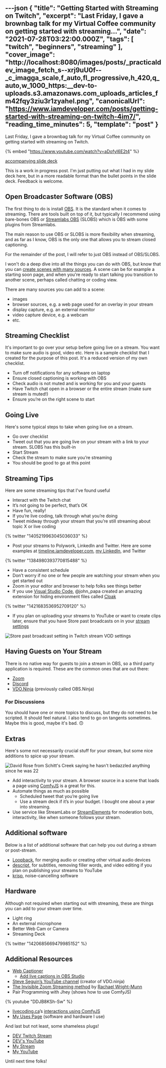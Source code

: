 ---json
{
  "title": "Getting Started with Streaming on Twitch",
  "excerpt": "Last Friday, I gave a brownbag talk for my Virtual Coffee community on getting started with streaming...",
  "date": "2021-07-28T03:22:00.000Z",
  "tags": [
    "twitch",
    "beginners",
    "streaming"
  ],
  "cover_image": "http://localhost:8080/images/posts/_practicaldev_image_fetch_s--xrj9uU0f--_c_imagga_scale,f_auto,fl_progressive,h_420,q_auto,w_1000_https:__dev-to-uploads.s3.amazonaws.com_uploads_articles_fm42fqy3ziu3r1zyahel.png",
  "canonicalUrl": "https://www.iamdeveloper.com/posts/getting-started-with-streaming-on-twitch-4im7/",
  "reading_time_minutes": 5,
  "template": "post"
}
---

Last Friday, I gave a brownbag talk for my Virtual Coffee community on getting started with streaming on Twitch.

{% embed "https://www.youtube.com/watch?v=aDofyI6E2t4" %}

[accompanying slide deck](https://iamdeveloper.com/stream2021)

This is a work in progress post. I'm just putting out what I had in my slide deck here, but in a more readable format than the bullet points in the slide deck. Feedback is welcome. 

## Open Broadcaster Software (OBS)

The first thing to do is install [OBS](https://obsproject.com). It is the standard when it comes to streaming. There are tools built on top of it, but typically I recommend using bare-bones OBS or [Streamlabs OBS](https://streamlabs.com) (SLOBS) which is OBS with some plugins from Streamlabs.

The main reason to use OBS or SLOBS is more flexibility when streaming, and as far as I know, OBS is the only one that allows you to stream closed captioning.

For the remainder of the post, I will refer to just OBS instead of OBS/SLOBS.

I won't do a deep dive into all the things you can do with OBS, but know that you can [create scenes with many sources](https://ryanharris.dev/2019-12-11-obs-scenes/). A scene can be for example a starting soon page, and when you're ready to start talking you transition to another scene, perhaps called chatting or coding view.

There are many sources you can add to a scene:
- images
- browser sources, e.g. a web page used for an overlay in your stream
- display capture, e.g. an external monitor
- video capture device, e.g. a webcam
- etc.

## Streaming Checklist

It's important to go over your setup before going live on a stream. You want to make sure audio is good, video etc. Here is a sample checklist that I created for the purpose of this post. It's a reduced version of my own checklist.

- Turn off notifications for any software on laptop
- Ensure closed captioning is working with OBS
- Check audio is not muted and is working for you and your guests
- Have Twitch chat open in a browser or the entire stream (make sure stream is muted!)
- Ensure you’re on the right scene to start

## Going Live

Here's some typical steps to take when going live on a stream.

- Go over checklist
- Tweet out that you are going live on your stream with a link to your stream. SLOBS has this built-in
- Start Stream
- Check the stream to make sure you’re streaming
- You should be good to go at this point

## Streaming Tips

Here are some streaming tips that I've found useful

- Interact with the Twitch chat
- It’s not going to be perfect, that’s OK
- Have fun, really!
- If you’re live coding, talk through what you’re doing
- Tweet midway through your stream that you’re still streaming about topic X or live coding

{% twitter "1405219963045036033" %}

- Post your streams to Polywork, LinkedIn and Twitter. Here are some examples at [timeline.iamdeveloper.com](https://timeline.iamdeveloper.com/nickytonline/highlights/cdfcb228-92a7-4678-86f0-6de6f0a432fe), [my LinkedIn](https://www.linkedin.com/in/nickytonline/detail/featured-list/urn:li:fsd_profile:ACoAAABbWMMBK1FLcaTloEjdod1_1cHxB9hL1xU/), and Twitter

{% twitter "1384980393770815488" %}

- Have a consistent schedule
- Don’t worry  if no one or few people are watching your stream when you get started out
- Zoom in your editor and browser to help folks see things better
- If you use [Visual Studio Code](https://code.visualstudio.com), @john_papa created an amazing extension for hiding environment files called [Cloak](https://marketplace.visualstudio.com/items?itemName=johnpapa.vscode-cloak)

{% twitter "1421683536952709120" %}

- If you plan on uploading your streams to YouTube or want to create clips later, ensure that you have Store past broadcasts on in your [stream settings](https://dashboard.twitch.tv/u/nickytonline/settings/stream)

![Store past broadcast setting in Twitch stream VOD settings](http://localhost:8080/images/posts/_uploads_articles_qxhxkf7zpa0cvxuyup2c.png) 

## Having Guests on Your Stream

There is no native way for guests to join a stream in OBS, so a third party application is required. These are the common ones that are out there:

- [Zoom](https://zoom.us)
- [Discord](https://discord.com)
- [VDO.Ninja](https://vdo.ninja/) (previously called OBS.Ninja)

### For Discussions

You should have one or more topics to discuss, but they do not need to be scripted. It should feel natural. I also tend to go on tangents sometimes. Maybe this is good, maybe it's bad. 🙃

## Extras

Here's some not necessarily crucial stuff for your stream, but some nice additions to spice up your stream.

![David Rose from Schitt's Creek saying he hasn't bedazzled anything since he was 22](https://media.giphy.com/media/l0JMiAGCP9IdtdVwk/giphy.gif)

- Add interactivity to your stream. A browser source in a scene that loads a page using [ComfyJS](https://github.com/instafluff/ComfyJS) is a great for this.
- Automate things as much as possible
  - Scheduled tweet that you’re going live
  - Use a stream deck if it’s in your budget. I bought one about a year into streaming.
- Use service like StreamLabs or [StreamElements](https://streamelements.com/) for moderation bots, interactivity, like when someone follows your stream.

## Additional software

Below is a list of additional software that can help you out during a stream or post-stream.

- [Loopback](https://rogueamoeba.com/loopback/), for merging audio or creating other virtual audio devices
- [descript](https://www.descript.com), for subtitles, removing filler words, and video editing if you plan on publishing your streams to YouTube
- [krisp](https://krisp.ai/), noise-cancelling software

## Hardware

Although not required when starting out with streaming, these are things you can add to your stream over time.

- Light ring
- An external microphone
- Better Web Cam or Camera
- Streaming Deck

{% twitter "1420685669479985152" %}

## Additional Resources

- [Web Captioner](https://webcaptioner.com/)
  - [Add live captions in OBS Studio](https://webcaptioner.com/help/integrations/obs)
- [Steve Seguin’s YouTube channel](https://www.youtube.com/c/SteveSeguin82) (creator of VDO.ninja)
- [The Invisible Zoom Streaming method](https://dev.to/chaelcodes/the-invisible-zoom-streaming-method-37ii) by [Rachael Wright-Munn](https://twitter.com/ChaelCodes)
- Pair Programming with Jhey (shows how to use ComfyJS)

{% youtube "DDJB8KSh-Sw" %}

- [livecoding.ca](https://livecoding.ca)’s [interactions using ComfyJS](https://github.com/nickytonline/dotca-bot)
- [My Uses Page](https://iamdeveloper.com/uses) (software and hardware I use)

And last but not least, some shameless plugs!

- [DEV Twitch Stream](https://www.twitch.tv/thepracticaldev)
- [DEV's YouTube](https://www.youtube.com/ThePracticalDevTeam)
- [My Stream](https://livecoding.ca)
- [My YouTube](https://youtube.iamdeveloper.com)

Until next time folks!
